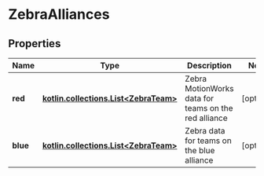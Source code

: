 
# ZebraAlliances

## Properties
Name | Type | Description | Notes
------------ | ------------- | ------------- | -------------
**red** | [**kotlin.collections.List&lt;ZebraTeam&gt;**](ZebraTeam.md) | Zebra MotionWorks data for teams on the red alliance |  [optional]
**blue** | [**kotlin.collections.List&lt;ZebraTeam&gt;**](ZebraTeam.md) | Zebra data for teams on the blue alliance |  [optional]



